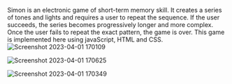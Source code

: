 Simon is an electronic game of short-term memory skill. It creates a series of tones and lights and requires a user to repeat the sequence. If the user succeeds, the series becomes progressively longer and more complex. Once the user fails to repeat the exact pattern, the game is over. This game is implemented here using javaScript, HTML and CSS.
![Screenshot 2023-04-01 170109](https://user-images.githubusercontent.com/101689725/229286578-505245ea-72fa-4489-9030-2e02dd787e63.png)

![Screenshot 2023-04-01 170625](https://user-images.githubusercontent.com/101689725/229286585-aecdae15-b70f-43db-affa-94cc85e6e7df.png)

![Screenshot 2023-04-01 170349](https://user-images.githubusercontent.com/101689725/229286590-1e9ca102-481e-43b9-862b-5323bacb023f.png)
